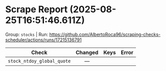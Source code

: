 # Scrape Report (2025-08-25T16:51:46.611Z)

Group: `stocks`  |  Run: https://github.com/AlbertoRoca96/scraping-checks-scheduler/actions/runs/17215136791

| Check | Changed | Keys | Error |
|---|:---:|:--|:--|
| `stock_ntdoy_global_quote` | — |  |  |
